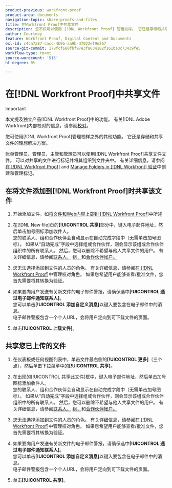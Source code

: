 ```yaml
---
product-previous: workfront-proof
product-area: documents
navigation-topic: share-proofs-and-files
title: 在Workfront Proof中共享文件
description: 您不仅可以使用 [!DNL Workfront Proof] 管理校样。 它还是存储和共享文件的理想解决方案。
author: Courtney
feature: Workfront Proof, Digital Content and Documents
exl-id: c4ca7a87-cacc-4b9b-aa9b-d7022ef9e267
source-git-commit: 178fcf680fbf97e3fa634182f161ba3c73439fe5
workflow-type: tm+mt
source-wordcount: '515'
ht-degree: 0%

---
```


# 在[!DNL Workfront Proof]中共享文件

>[!IMPORTANT]
>
>本文提及独立产品[!DNL Workfront Proof]中的功能。 有关[!DNL Adobe Workfront]内部校对的信息，请参阅[校对](../../../review-and-approve-work/proofing/proofing.md)。

您可使用[!DNL Workfront Proof]管理校样之外的其他功能。 它还是存储和共享文件的理想解决方案。

账单管理员、管理员、主管和管理员可以使用[!DNL Workfront Proof]共享文件文件。 可以对共享的文件进行标记并将其组织到文件夹中。 有关详细信息，请参阅[在 [!DNL Workfront Proof]](../../../workfront-proof/wp-work-proofsfiles/organize-your-work/create-and-manage-tags.md) and [Manage Folders in [!DNL Workfront] 验证](../../../workfront-proof/wp-work-proofsfiles/organize-your-work/manage-folders.md)中创建和管理标记。

## 在将文件添加到[!DNL Workfront Proof]时共享该文件

1. 开始添加文件，如[将文件和Web内容上载到 [!DNL Workfront Proof]](../../../workfront-proof/wp-work-proofsfiles/create-proofs-and-files/upload-files-web-content.md)中所述
1. 在[!DNL New file]页的&#x200B;**[!UICONTROL 共享]**&#x200B;部分中，键入电子邮件地址，然后单击加号图标添加收件人。\
   您的联系人、组和合作伙伴会自动显示在自动完成字段中（无需单击加号图标）。 如果从“自动完成”字段中选择组或合作伙伴，则会显示该组或合作伙伴组织中的所有联系人。 然后，您可以删除不希望与他人共享文件的用户。 有关详细信息，请参阅[联系人，](https://support.workfront.com/hc/en-us/sections/115000920808-Contacts) [组，](https://support.workfront.com/hc/en-us/sections/115000920828-Groups)和[合作伙伴帐户。](https://support.workfront.com/hc/en-us/sections/115000912107-Partner-accounts)

1. 您无法选择添加到文件的人员的角色。 有关详细信息，请参阅[在 [!DNL Workfront Proof]](../../../workfront-proof/wp-work-proofsfiles/share-proofs-and-files/manage-proof-roles.md)中管理校对角色。 如果您希望用户能够查看/批准文件，您首先需要将其转换为验证。
1. 如果要向用户发送有关新文件的电子邮件警报，请确保选中&#x200B;**[!UICONTROL 通过电子邮件通知联系人]**。\
   您可以单击&#x200B;**[!UICONTROL 添加自定义消息]**&#x200B;以键入要包含在电子邮件中的消息。\
   电子邮件警报包含一个个人URL，会将用户定向到可下载文件的页面。

1. 单击&#x200B;**[!UICONTROL 上载文件]**。

## 共享您已上传的文件

1. 在仪表板或任何视图列表中，单击文件最右侧的&#x200B;**[!UICONTROL 更多]**（三个点），然后单击下拉菜单中的&#x200B;**[!UICONTROL 共享]**。

1. 在出现的[!UICONTROL 共享此文件]框中，键入电子邮件地址，然后单击加号图标添加收件人。\
   您的联系人、组和合作伙伴会自动显示在自动完成字段中（无需单击加号图标）。 如果从“自动完成”字段中选择组或合作伙伴，则会显示该组或合作伙伴组织中的所有联系人。 然后，您可以删除不希望与他人共享文件的用户。 有关详细信息，请参阅[联系人，](https://support.workfront.com/hc/en-us/sections/115000920808-Contacts) [组，](https://support.workfront.com/hc/en-us/sections/115000920828-Groups)和[合作伙伴帐户。](https://support.workfront.com/hc/en-us/sections/115000912107-Partner-accounts)

1. 您无法选择添加到文件的人员的角色。 有关详细信息，请参阅[在 [!DNL Workfront Proof]](../../../workfront-proof/wp-work-proofsfiles/share-proofs-and-files/manage-proof-roles.md)中管理校对角色。 如果您希望用户能够查看/批准文件，您首先需要将其转换为验证。
1. 如果要向用户发送有关新文件的电子邮件警报，请确保选中&#x200B;**[!UICONTROL 通过电子邮件通知联系人]**。\
   您可以单击&#x200B;**[!UICONTROL 添加自定义消息]**&#x200B;以键入要包含在电子邮件中的消息。\
   电子邮件警报包含一个个人URL，会将用户定向到可下载文件的页面。

1. 单击&#x200B;**[!UICONTROL 共享]**。
